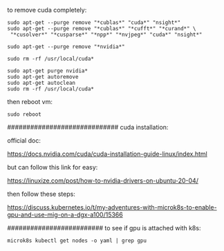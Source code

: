 to remove cuda completely:
```
sudo apt-get --purge remove "*cublas*" "cuda*" "nsight*" 
sudo apt-get --purge remove "*cublas*" "*cufft*" "*curand*" \
 "*cusolver*" "*cusparse*" "*npp*" "*nvjpeg*" "cuda*" "nsight*" 

sudo apt-get --purge remove "*nvidia*"

sudo rm -rf /usr/local/cuda*

sudo apt-get purge nvidia*
sudo apt-get autoremove
sudo apt-get autoclean
sudo rm -rf /usr/local/cuda*

```
then reboot vm:

```
sudo reboot

```
#############################
cuda installation:

official doc:

https://docs.nvidia.com/cuda/cuda-installation-guide-linux/index.html

but can follow this link for easy:

https://linuxize.com/post/how-to-nvidia-drivers-on-ubuntu-20-04/

then follow these steps:

https://discuss.kubernetes.io/t/my-adventures-with-microk8s-to-enable-gpu-and-use-mig-on-a-dgx-a100/15366

#########################
to see if gpu is attached with k8s:
```
microk8s kubectl get nodes -o yaml | grep gpu
```
